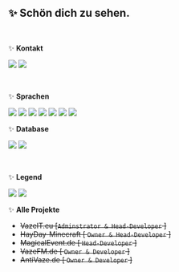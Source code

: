 <h2>✨ Schön dich zu sehen.</h2>

<br>

✨ **Kontakt**

<a href="https://github.com/awesome26-dev"><img src="https://img.shields.io/badge/-Github-blue?style=for-the-badge&logo=github&logoColor=white"/></a> <a href="https://discord.com/users/838508926462722068"><img src="https://img.shields.io/badge/-discord-blue?style=for-the-badge&logo=discord&logoColor=white"/></a>

<br />

✨ **Sprachen**

<img src="https://img.shields.io/badge/-HTML-blue?style=for-the-badge&logo=html5&logoColor=white"/> <img src="https://img.shields.io/badge/-CSS-blue?style=for-the-badge&logo=CSS3&logoColor=white"/> <img src="https://img.shields.io/badge/-PHP-blue?style=for-the-badge&logo=PHP&logoColor=white"/> 
<img src="https://img.shields.io/badge/-Javascript-blue?style=for-the-badge&logo=javascript&logoColor=white"/> <img src="https://img.shields.io/badge/-Java-blue?style=for-the-badge&logo=java&logoColor=white"/> <img src="https://img.shields.io/badge/-Pyhton-purple?style=for-the-badge&logo=flutter5&logoColor=white"/> <img src="https://img.shields.io/badge/-Kotlin-purple?style=for-the-badge&logo=dart&logoColor=white"/>
<br />

✨ **Database**

<img src="https://img.shields.io/badge/-MariaDB-blue?style=for-the-badge&logo=MariaDB&logoColor=white"/> <img src="https://img.shields.io/badge/-MongoDB-purple?style=for-the-badge&logo=mongodb&logoColor=white"/> 

<br />

✨ **Legend**

<img src="https://img.shields.io/badge/-Purple = Learning-purple?style=for-the-badge"/>
<img src="https://img.shields.io/badge/-Blue = already learned-blue?style=for-the-badge"/>
 
<br>

✨ **Alle Projekte**

- <s>VazeIT.eu [`Adminstrator & Head-Developer` ] </s>
- <s>HayDay-Minecraft [ `Owner & Head-Developer` ] </s>
- <s>MagicalEvent.de [ `Head-Developer` ] </s>
- <s>VazeFM.de [ `Owner & Developer` ] </s>
- <s>AntiVaze.de [ `Owner & Developer` ]</s>
